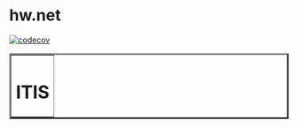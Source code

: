 # hw.net
[![codecov](https://codecov.io/gh/razrez/hw.net/branch/2k-438/graph/badge.svg?token=KEBCKR82AQ)](https://codecov.io/gh/razrez/hw.net)
<!DOCTYPE html>
<html lang="en">
<body>
<center>
    <table border="3" style="text-align:center">
        <tr>
            <td style="text-align:left"><h1>ITIS</h1></td>
        </tr>
</center>
</body>
</html>

